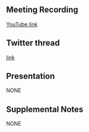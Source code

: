 ## Meeting Recording

[YouTube link](https://www.youtube.com/watch?v=PFioYTGCnaQ)

## Twitter thread

[link](https://twitter.com/Orthogonal_Lab/status/1434366107616489476)

## Presentation

NONE

## Supplemental Notes

NONE
